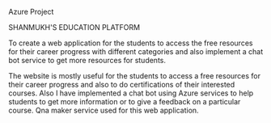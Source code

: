 Azure Project


SHANMUKH'S EDUCATION PLATFORM

To create a web application for the students to access the free resources for their career progress with different categories and also implement a chat bot service to get more resources for students.

The website is mostly useful for the students to access a free resources for their career progress and also to do certifications of their interested courses.
Also I have implemented a chat bot using Azure services to help students to get more information or to give a feedback on a particular course. Qna maker service used for this web application.
